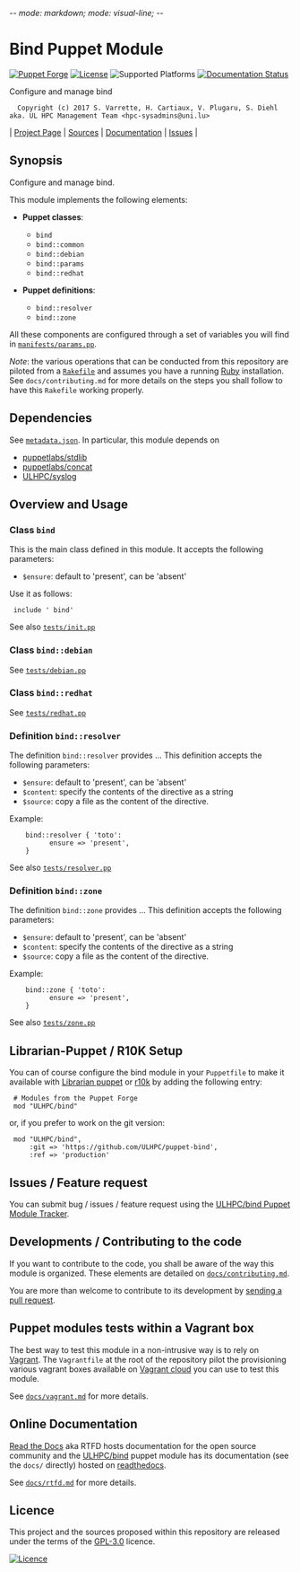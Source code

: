 -*- mode: markdown; mode: visual-line;  -*-

# Bind Puppet Module 

[![Puppet Forge](http://img.shields.io/puppetforge/v/ULHPC/bind.svg)](https://forge.puppetlabs.com/ULHPC/bind)
[![License](http://img.shields.io/:license-GPL3.0-blue.svg)](LICENSE)
![Supported Platforms](http://img.shields.io/badge/platform-debian-lightgrey.svg)
[![Documentation Status](https://readthedocs.org/projects/ulhpc-puppet-bind/badge/?version=latest)](https://readthedocs.org/projects/ulhpc-puppet-bind/?badge=latest)

Configure and manage bind

      Copyright (c) 2017 S. Varrette, H. Cartiaux, V. Plugaru, S. Diehl aka. UL HPC Management Team <hpc-sysadmins@uni.lu>
      

| [Project Page](https://github.com/ULHPC/puppet-bind) | [Sources](https://github.com/ULHPC/puppet-bind) | [Documentation](https://ulhpc-puppet-bind.readthedocs.org/en/latest/) | [Issues](https://github.com/ULHPC/puppet-bind/issues) |

## Synopsis

Configure and manage bind.

This module implements the following elements: 

* __Puppet classes__:
    - `bind` 
    - `bind::common` 
    - `bind::debian` 
    - `bind::params` 
    - `bind::redhat` 

* __Puppet definitions__: 
    - `bind::resolver` 
    - `bind::zone` 

All these components are configured through a set of variables you will find in
[`manifests/params.pp`](manifests/params.pp). 

_Note_: the various operations that can be conducted from this repository are piloted from a [`Rakefile`](https://github.com/ruby/rake) and assumes you have a running [Ruby](https://www.ruby-lang.org/en/) installation.
See `docs/contributing.md` for more details on the steps you shall follow to have this `Rakefile` working properly. 

## Dependencies

See [`metadata.json`](metadata.json). In particular, this module depends on 

* [puppetlabs/stdlib](https://forge.puppetlabs.com/puppetlabs/stdlib)
* [puppetlabs/concat](https://forge.puppetlabs.com/puppetlabs/concat)
* [ULHPC/syslog](https://forge.puppetlabs.com/ULHPC/syslog)

## Overview and Usage

### Class `bind`

This is the main class defined in this module.
It accepts the following parameters: 

* `$ensure`: default to 'present', can be 'absent'

Use it as follows:

     include ' bind'

See also [`tests/init.pp`](tests/init.pp)

### Class `bind::debian`

See [`tests/debian.pp`](tests/debian.pp)
### Class `bind::redhat`

See [`tests/redhat.pp`](tests/redhat.pp)

### Definition `bind::resolver`

The definition `bind::resolver` provides ...
This definition accepts the following parameters:

* `$ensure`: default to 'present', can be 'absent'
* `$content`: specify the contents of the directive as a string
* `$source`: copy a file as the content of the directive.

Example:

        bind::resolver { 'toto':
		      ensure => 'present',
        }

See also [`tests/resolver.pp`](tests/resolver.pp)

### Definition `bind::zone`

The definition `bind::zone` provides ...
This definition accepts the following parameters:

* `$ensure`: default to 'present', can be 'absent'
* `$content`: specify the contents of the directive as a string
* `$source`: copy a file as the content of the directive.

Example:

        bind::zone { 'toto':
		      ensure => 'present',
        }

See also [`tests/zone.pp`](tests/zone.pp)


## Librarian-Puppet / R10K Setup

You can of course configure the bind module in your `Puppetfile` to make it available with [Librarian puppet](http://librarian-puppet.com/) or
[r10k](https://github.com/adrienthebo/r10k) by adding the following entry:

     # Modules from the Puppet Forge
     mod "ULHPC/bind"

or, if you prefer to work on the git version: 

     mod "ULHPC/bind", 
         :git => 'https://github.com/ULHPC/puppet-bind',
         :ref => 'production' 

## Issues / Feature request

You can submit bug / issues / feature request using the [ULHPC/bind Puppet Module Tracker](https://github.com/ULHPC/puppet-bind/issues). 

## Developments / Contributing to the code 

If you want to contribute to the code, you shall be aware of the way this module is organized. 
These elements are detailed on [`docs/contributing.md`](contributing/index.md).

You are more than welcome to contribute to its development by [sending a pull request](https://help.github.com/articles/using-pull-requests). 

## Puppet modules tests within a Vagrant box

The best way to test this module in a non-intrusive way is to rely on [Vagrant](http://www.vagrantup.com/).
The `Vagrantfile` at the root of the repository pilot the provisioning various vagrant boxes available on [Vagrant cloud](https://atlas.hashicorp.com/boxes/search?utf8=%E2%9C%93&sort=&provider=virtualbox&q=svarrette) you can use to test this module.

See [`docs/vagrant.md`](vagrant.md) for more details. 

## Online Documentation

[Read the Docs](https://readthedocs.org/) aka RTFD hosts documentation for the open source community and the [ULHPC/bind](https://github.com/ULHPC/puppet-bind) puppet module has its documentation (see the `docs/` directly) hosted on [readthedocs](http://ulhpc-puppet-bind.rtfd.org).

See [`docs/rtfd.md`](rtfd.md) for more details.

## Licence

This project and the sources proposed within this repository are released under the terms of the [GPL-3.0](LICENCE) licence.


[![Licence](https://www.gnu.org/graphics/gplv3-88x31.png)](LICENSE)
